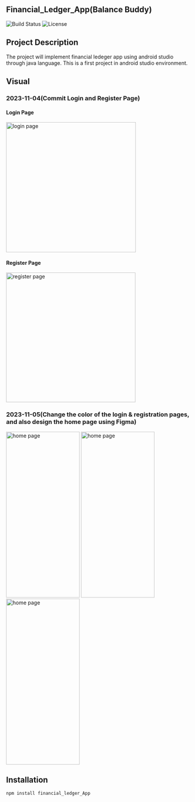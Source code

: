 ## Financial_Ledger_App(Balance Buddy)
![Build Status](https://img.shields.io/badge/build-passing-brightgreen)
![License](https://img.shields.io/badge/license-MIT-blue)

## Project Description

The project will implement financial ledeger app using android studio through java language.
This is a first project in android studio environment.

## Visual
### 2023-11-04(Commit Login and Register Page)
#### Login Page
<img width="353" alt="login page" src="https://github.com/qkrwoghd04/financial_ledger_App/assets/122519801/3693339f-4e4c-416c-b7ed-7c5f6572447f">

#### Register Page
<img width="352" alt="register page" src="https://github.com/qkrwoghd04/financial_ledger_App/assets/122519801/b12f024f-1cf5-412e-a209-1e2613708822">

### 2023-11-05(Change the color of the login & registration pages, and also design the home page using Figma)
<img width="200" height="450" alt="home page" src="https://github.com/qkrwoghd04/financial_ledger_App/assets/122519801/4cddbe71-8a7c-44e1-84f2-82f9f4b838de">
<img width="200" height="450" alt="home page" src="https://github.com/qkrwoghd04/financial_ledger_App/assets/122519801/0b40284b-3d49-4d4f-a4b1-add75e4ab938">
<img width="200" height="450" alt="home page" src="https://github.com/qkrwoghd04/financial_ledger_App/assets/122519801/be71acb4-66ef-4bde-a54e-0a40d7857f33">

## Installation

```bash
npm install financial_ledger_App
